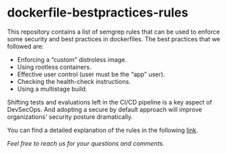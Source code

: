 # dockerfile-bestpractices-rules

This repository contains a list of semgrep rules that can be used to enforce some security and best practices in dockerfiles.
The best practices that we followed are:
- Enforcing a “custom” distroless image.
- Using rootless containers.
- Effective user control (user must be the “app” user).
- Checking the health-check instructions.
- Using a multistage build.

Shifting tests and evaluations left in the CI/CD pipeline is a key aspect of DevSecOps. And adopting a secure by default approach 
will improve organizations' security posture dramatically.

You can find a detailed explanation of the rules in the following [link](https://kondukto.io/blog/docker-security-best-practices-with-semgrep).

*Feel free to reach us for your questions and comments.*

